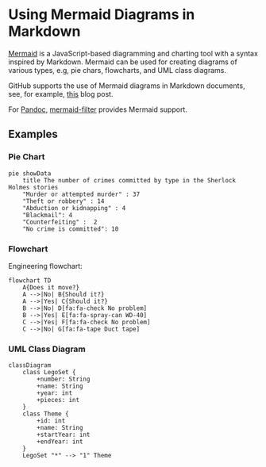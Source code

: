 # Using Mermaid Diagrams in Markdown

[Mermaid](https://mermaid.js.org/) is a JavaScript-based diagramming and charting tool with a syntax inspired by Markdown. Mermaid can be used for creating diagrams of various types, e.g, pie chars, flowcharts, and UML class diagrams.

GitHub supports the use of Mermaid diagrams in Markdown documents, see, for example, [this](https://github.blog/2022-02-14-include-diagrams-markdown-files-mermaid/) blog post.

For [Pandoc](https://github.com/raghur/mermaid-filter), [mermaid-filter](https://github.com/raghur/mermaid-filter) provides Mermaid support.

## Examples

### Pie Chart

```mermaid
pie showData
    title The number of crimes committed by type in the Sherlock Holmes stories
    "Murder or attempted murder" : 37
    "Theft or robbery" : 14
    "Abduction or kidnapping" : 4
    "Blackmail": 4
    "Counterfeiting" :  2
    "No crime is committed": 10
```

### Flowchart

Engineering flowchart:

```mermaid
flowchart TD
    A{Does it move?}
    A -->|No| B{Should it?}
    A -->|Yes| C{Should it?}
    B -->|No| D[fa:fa-check No problem]
    B -->|Yes| E[fa:fa-spray-can WD-40]
    C -->|Yes| F[fa:fa-check No problem]
    C -->|No| G[fa:fa-tape Duct tape]
```

### UML Class Diagram

```mermaid
classDiagram
    class LegoSet {
        +number: String
        +name: String
        +year: int
        +pieces: int
    }
    class Theme {
        +id: int
        +name: String
        +startYear: int
        +endYear: int
    }
    LegoSet "*" --> "1" Theme
```
